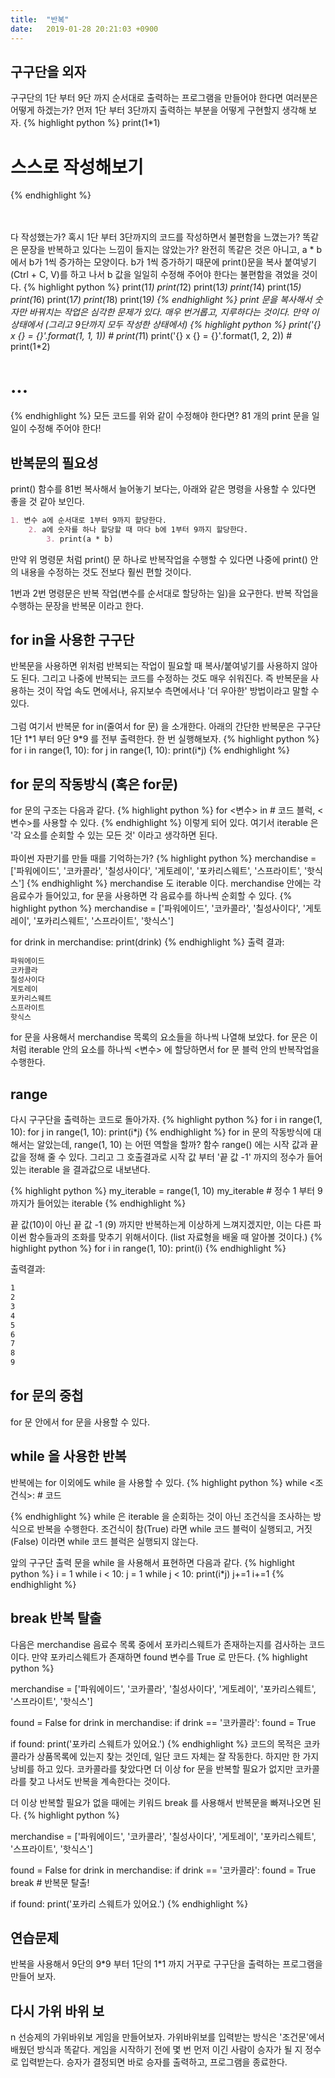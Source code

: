 ```yaml
---
title:  "반복"
date:   2019-01-28 20:21:03 +0900
---
```



## 구구단을 외자
구구단의 1단 부터 9단 까지 순서대로 출력하는 프로그램을 만들어야 한다면 여러분은 어떻게 하겠는가?
먼저 1단 부터 3단까지 출력하는 부분을 어떻게 구현할지 생각해 보자.
{% highlight python %}
print(1*1)
# 스스로 작성해보기
{% endhighlight %}

<br><br>
다 작성했는가? 혹시 1단 부터 3단까지의 코드를 작성하면서 불편함을 느꼈는가?
똑같은 문장을 반복하고 있다는 느낌이 들지는 않았는가? 
완전히 똑같은 것은 아니고, a * b 에서 b가 1씩 증가하는 모양이다.
b가 1씩 증가하기 때문에 print()문을 복사 붙여넣기(Ctrl + C, V)를 하고 나서
b 값을 일일히 수정해 주어야 한다는 불편함을 겪었을 것이다.
{% highlight python %}
print(1*1)
print(1*2)
print(1*3)
print(1*4)
print(1*5)
print(1*6)
print(1*7)
print(1*8)
print(1*9)
{% endhighlight %}
print 문을 복사해서 숫자만 바꿔치는 작업은 심각한 문제가 있다. 매우 번거롭고, 지루하다는 것이다.
만약 이 상태에서 (그리고 9단까지 모두 작성한 상태에서)
{% highlight python %}
print('{} x {} = {}'.format(1, 1, 1)) # print(1*1)
print('{} x {} = {}'.format(1, 2, 2)) # print(1*2)
# ...
{% endhighlight %}
모든 코드를 위와 같이 수정해야 한다면? 
81 개의 print 문을 일일이 수정해 주어야 한다!

## 반복문의 필요성
print() 함수를 81번 복사해서 늘어놓기 보다는,
아래와 같은 명령을 사용할 수 있다면 좋을 것 같아 보인다.

```markdown
1. 변수 a에 순서대로 1부터 9까지 할당한다.
    2. a에 숫자를 하나 할당할 때 마다 b에 1부터 9까지 할당한다.
        3. print(a * b)
```

만약 위 명령문 처럼 print() 문 하나로 반복작업을 수행할 수 있다면
나중에 print() 안의 내용을 수정하는 것도 전보다 훨씬 편할 것이다.

1번과 2번 명령문은 반복 작업(변수를 순서대로 할당하는 일)을 요구한다.
반복 작업을 수행하는 문장을 반복문 이라고 한다.

## for in을 사용한 구구단
반복문을 사용하면 위처럼 반복되는 작업이 필요할 때 복사/붙여넣기를 사용하지 않아도 된다.
그리고 나중에 반복되는 코드를 수정하는 것도 매우 쉬워진다.
즉 반복문을 사용하는 것이 작업 속도 면에서나, 유지보수 측면에서나 '더 우아한' 방법이라고 말할 수 있다.
<br><br>
그럼 여기서 반복문 for in(줄여서 for 문) 을 소개한다. 
아래의 간단한 반복문은 구구단 1단 1\*1 부터 9단 9\*9 를 전부 출력한다.
한 번 실행해보자.
{% highlight python %}
for i in range(1, 10):
    for j in range(1, 10):
        print(i*j)
{% endhighlight %}


## for 문의 작동방식 (혹은 for문)
for 문의 구조는 다음과 같다.
{% highlight python %}
for <변수> in <iterable>
    # 코드 블럭, <변수>를 사용할 수 있다.
{% endhighlight %}
이렇게 되어 있다. 여기서 iterable 은 '각 요소를 순회할 수 있는 모든 것' 이라고 생각하면 된다.
<br><br>
파이썬 자판기를 만들 때를 기억하는가?
{% highlight python %}
merchandise = ['파워에이드', '코카콜라', '칠성사이다', '게토레이', '포카리스웨트', '스프라이트', '핫식스']
{% endhighlight %}
merchandise 도 iterable 이다. merchandise 안에는 각 음료수가 들어있고, for 문을 사용하면
각 음료수를 하나씩 순회할 수 있다. 
{% highlight python %}
merchandise = ['파워에이드', '코카콜라', '칠성사이다', '게토레이', '포카리스웨트', '스프라이트', '핫식스']

for drink in merchandise:
    print(drink)
{% endhighlight %}
출력 결과:
```markdown
파워에이드
코카콜라
칠성사이다
게토레이
포카리스웨트
스프라이트
핫식스
```

for 문을 사용해서 merchandise 목록의 요소들을 하나씩 나열해 보았다.
for 문은 이처럼 iterable 안의 요소를 하나씩 <변수> 에 할당하면서
for 문 블럭 안의 반복작업을 수행한다.



## range
다시 구구단을 출력하는 코드로 돌아가자.
{% highlight python %}
for i in range(1, 10):
    for j in range(1, 10):
        print(i*j)
{% endhighlight %}
for in 문의 작동방식에 대해서는 알았는데, range(1, 10) 는 어떤 역할을 할까?
함수 range() 에는 시작 값과 끝 값을 정해 줄 수 있다.
그리고 그 호출결과로 시작 값 부터 '끝 값 -1' 까지의 정수가 들어있는 iterable 을 
결과값으로 내보낸다.

{% highlight python %}
my_iterable = range(1, 10)
my_iterable # 정수 1 부터 9 까지가 들어있는 iterable 
{% endhighlight %}

끝 값(10)이 아닌 끝 값 -1 (9) 까지만 반복하는게 이상하게 느껴지겠지만,
이는 다른 파이썬 함수들과의 조화를 맞추기 위해서이다. (list 자료형을 배울 때 알아볼 것이다.)
{% highlight python %}
for i in range(1, 10):
    print(i)
{% endhighlight %}

출력결과:
```markdown
1
2
3
4
5
6
7
8
9
```


## for 문의 중첩
for 문 안에서 for 문을 사용할 수 있다.





## while 을 사용한 반복
반복에는 for 이외에도 while 을 사용할 수 있다.
{% highlight python %}
while <조건식>:
    # 코드
    
{% endhighlight %}
while 은 iterable 을 순회하는 것이 아닌 조건식을 조사하는 방식으로 반복을 수행한다.
조건식이 참(True) 라면 while 코드 블럭이 실행되고, 거짓(False) 이라면 while 코드 블럭은
실행되지 않는다.

앞의 구구단 출력 문을 while 을 사용해서 표현하면 다음과 같다.
{% highlight python %}
i = 1
while i < 10:
    j = 1
    while j < 10:
        print(i*j)
        j+=1
    i+=1
{% endhighlight %}


## break 반복 탈출

다음은 merchandise 음료수 목록 중에서
포카리스웨트가 존재하는지를 검사하는 코드이다.
만약 포카리스웨트가 존재하면 found 변수를 True 로 만든다.
{% highlight python %}

merchandise = ['파워에이드', '코카콜라', '칠성사이다', '게토레이', '포카리스웨트', '스프라이트', '핫식스']

found = False
for drink in merchandise:
    if drink == '코카콜라':
        found = True
 
 if found:
    print('포카리 스웨트가 있어요.')
{% endhighlight %}
코드의 목적은 코카콜라가 상품목록에 있는지 찾는 것인데, 일단 코드 자체는 잘 작동한다.
하지만 한 가지 낭비를 하고 있다. 코카콜라를 찾았다면 더 이상 for 문을 반복할 필요가 없지만 
코카콜라를 찾고 나서도 반복을 계속한다는 것이다.

더 이상 반복할 필요가 없을 때에는 키워드 break 를 사용해서 반복문을 빠져나오면 된다.
{% highlight python %}

merchandise = ['파워에이드', '코카콜라', '칠성사이다', '게토레이', '포카리스웨트', '스프라이트', '핫식스']

found = False
for drink in merchandise:
    if drink == '코카콜라':
        found = True
        break # 반복문 탈출!
 
 if found:
    print('포카리 스웨트가 있어요.')
{% endhighlight %}



## 연습문제
반복을 사용해서 9단의 9\*9 부터 1단의 1\*1 까지 거꾸로 구구단을 출력하는 프로그램을 만들어 보자.


## 다시 가위 바위 보
n 선승제의 가위바위보 게임을 만들어보자.
가위바위보를 입력받는 방식은 '조건문'에서 배웠던 방식과 똑같다.
게임을 시작하기 전에 몇 번 먼저 이긴 사람이 승자가 될 지 정수로 입력받는다.
승자가 결정되면 바로 승자를 출력하고, 프로그램을 종료한다.















